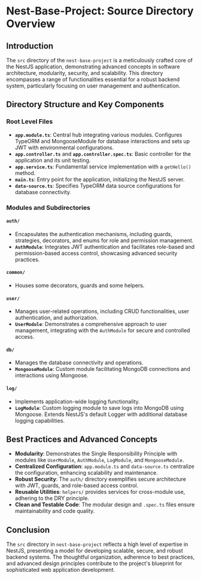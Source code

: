 # Nest-Base-Project: Source Directory Overview

## Introduction

The `src` directory of the `nest-base-project` is a meticulously crafted core of the NestJS application, demonstrating advanced concepts in software architecture, modularity, security, and scalability. This directory encompasses a range of functionalities essential for a robust backend system, particularly focusing on user management and authentication.

## Directory Structure and Key Components

### Root Level Files

- **`app.module.ts`**: Central hub integrating various modules. Configures TypeORM and MongooseModule for database interactions and sets up JWT with environmental configurations.
- **`app.controller.ts`** and **`app.controller.spec.ts`**: Basic controller for the application and its unit testing.
- **`app.service.ts`**: Fundamental service implementation with a `getHello()` method.
- **`main.ts`**: Entry point for the application, initializing the NestJS server.
- **`data-source.ts`**: Specifies TypeORM data source configurations for database connectivity.

### Modules and Subdirectories

#### `auth/`
- Encapsulates the authentication mechanisms, including guards, strategies, decorators, and enums for role and permission management.
- **`AuthModule`**: Integrates JWT authentication and facilitates role-based and permission-based access control, showcasing advanced security practices.

#### `common/`
- Houses some decorators, guards and some helpers.

#### `user/`
- Manages user-related operations, including CRUD functionalities, user authentication, and authorization.
- **`UserModule`**: Demonstrates a comprehensive approach to user management, integrating with the `AuthModule` for secure and controlled access.

#### `db/`
- Manages the database connectivity and operations.
- **`MongooseModule`**: Custom module facilitating MongoDB connections and interactions using Mongoose.

#### `log/`
- Implements application-wide logging functionality.
- **`LogModule`**: Custom logging module to save logs into MongoDB using Mongoose. Extends NestJS's default Logger with additional database logging capabilities.

## Best Practices and Advanced Concepts

- **Modularity**: Demonstrates the Single Responsibility Principle with modules like `UserModule`, `AuthModule`, `LogModule`, and `MongooseModule`.
- **Centralized Configuration**: `app.module.ts` and `data-source.ts` centralize the configuration, enhancing scalability and maintenance.
- **Robust Security**: The `auth/` directory exemplifies secure architecture with JWT, guards, and role-based access control.
- **Reusable Utilities**: `helpers/` provides services for cross-module use, adhering to the DRY principle.
- **Clean and Testable Code**: The modular design and `.spec.ts` files ensure maintainability and code quality.

## Conclusion

The `src` directory in `nest-base-project` reflects a high level of expertise in NestJS, presenting a model for developing scalable, secure, and robust backend systems. The thoughtful organization, adherence to best practices, and advanced design principles contribute to the project's blueprint for sophisticated web application development.
